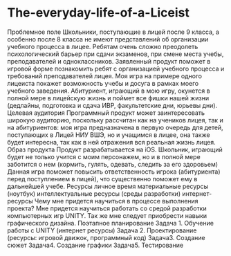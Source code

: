 # The-everyday-life-of-a-Liceist
Проблемное поле Школьники, поступающие в лицей после 9 класса, а особенно после 8 класса не имеют представлений об организации учебного процесса в лицее. Ребятам очень сложно преодолеть психологический барьер при сдачи экзаменов, при смене места учебы, преподавателей и одноклассников.  Заявленный продукт поможет в игровой форме познакомить ребят с организацией учебного процесса и требований преподавателей лицея. Моя игра на примере одного лицеиста покажет возможность учебы и досуга в рамках моего учебного заведения. Абитуриент, играющий в мою игру, окунется в полной мере в лицейскую жизнь и поймет все фишки нашей жизни (дедлайны, подготовка и сдача ИВР, факультетские дни, юрьевы дни). Целевая аудитория Программный продукт может заинтересовать широкую аудиторию, поскольку рассчитан как на учеников лицея, так и на абитуриентов: моя игра предназначена в первую очередь для детей, поступающих в Лицей НИУ ВШЭ, но и учащимся в лицее, она также будет интересна, так как в ней отражения вся реальная жизнь лицея. Образ продукта Продукт разрабатывается на iOS.  Школьник, играющий будет не только учится с моим персонажем, но и в полной мере заботится о нем (кормить, гулять, одевать, следить за его здоровьем)  Данная игра поможет повысить ответственность игрока (абитуриента) перед поступлением в лицей), что существенно поможет ему в дальнейшей учебе. Ресурсы личное время материальные ресурсы (ноутбук) интеллектуальные ресурсы (среды разработки) интернет-ресурсы Чему мне придется научиться в процессе выполнения проекта? Мне придется научиться работать со средой разработки компьютерных игр UNITY. Так же мне следует приобрести навыки графического дизайна. Поэтапное планирование Задача 1. Обучение работы с UNITY (интернет ресурсы) Задача 2. Проектирование (ресурсы: игровой движок, программный код) Задача3. Создание сюжет Задача4.  Создание графики Задача5. Тестирование
